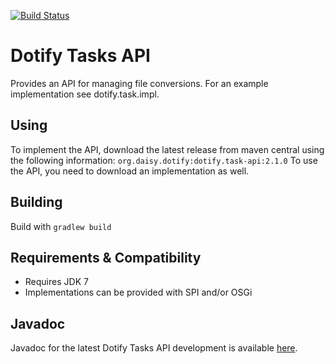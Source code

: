 [![Build Status](https://travis-ci.org/brailleapps/dotify.task-api.svg?branch=master)](https://travis-ci.org/brailleapps/dotify.task-api)

# Dotify Tasks API #
Provides an API for managing file conversions. For an example implementation see dotify.task.impl.

## Using ##
To implement the API, download the latest release from maven central using the following information: `org.daisy.dotify:dotify.task-api:2.1.0`
To use the API, you need to download an implementation as well.

## Building ##
Build with `gradlew build`

## Requirements & Compatibility ##
- Requires JDK 7
- Implementations can be provided with SPI and/or OSGi

## Javadoc ##
Javadoc for the latest Dotify Tasks API development is available [here](http://brailleapps.github.io/dotify.task-api/latest/javadoc/).
